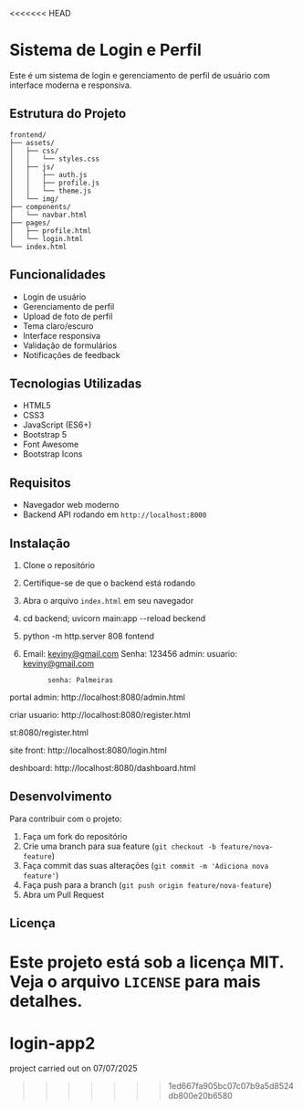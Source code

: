<<<<<<< HEAD
# Sistema de Login e Perfil

Este é um sistema de login e gerenciamento de perfil de usuário com interface moderna e responsiva.

## Estrutura do Projeto

```
frontend/
├── assets/
│   ├── css/
│   │   └── styles.css
│   ├── js/
│   │   ├── auth.js
│   │   ├── profile.js
│   │   └── theme.js
│   └── img/
├── components/
│   └── navbar.html
├── pages/
│   ├── profile.html
│   └── login.html
└── index.html
```

## Funcionalidades

- Login de usuário
- Gerenciamento de perfil
- Upload de foto de perfil
- Tema claro/escuro
- Interface responsiva
- Validação de formulários
- Notificações de feedback

## Tecnologias Utilizadas

- HTML5
- CSS3
- JavaScript (ES6+)
- Bootstrap 5
- Font Awesome
- Bootstrap Icons

## Requisitos

- Navegador web moderno
- Backend API rodando em `http://localhost:8000`

## Instalação

1. Clone o repositório
2. Certifique-se de que o backend está rodando
3. Abra o arquivo `index.html` em seu navegador
4. cd backend; uvicorn main:app --reload   beckend
5. python -m http.server 808 fontend
7. Email: keviny@gmail.com
Senha: 123456
admin: usuario: keviny@gmail.com

             senha: Palmeiras
portal admin: http://localhost:8080/admin.html

criar usuario: http://localhost:8080/register.html

st:8080/register.html

site front: http://localhost:8080/login.html

deshboard: http://localhost:8080/dashboard.html

## Desenvolvimento

Para contribuir com o projeto:

1. Faça um fork do repositório
2. Crie uma branch para sua feature (`git checkout -b feature/nova-feature`)
3. Faça commit das suas alterações (`git commit -m 'Adiciona nova feature'`)
4. Faça push para a branch (`git push origin feature/nova-feature`)
5. Abra um Pull Request

## Licença

Este projeto está sob a licença MIT. Veja o arquivo `LICENSE` para mais detalhes. 
=======
# login-app2
project carried out on 07/07/2025
>>>>>>> 1ed667fa905bc07c07b9a5d8524db800e20b6580
